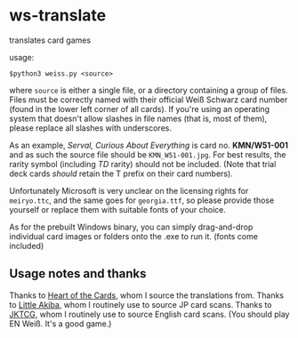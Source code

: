 # ws-translate
translates card games

usage:

    $python3 weiss.py <source>

where `source` is either a single file, or a directory containing a group of files.
Files must be correctly named with their official Weiß Schwarz card number (found in the lower left corner of all cards).
If you're using an operating system that doesn't allow slashes in file names (that is, most of them), please replace all slashes with underscores.

As an example, *Serval, Curious About Everything* is card no. **KMN/W51-001** and as such the source file should be `KMN_W51-001.jpg`.
For best results, the rarity symbol (including *TD* rarity) should not be included. (Note that trial deck cards *should* retain the T prefix on their card numbers).

Unfortunately Microsoft is very unclear on the licensing rights for `meiryo.ttc`, and the same goes for `georgia.ttf`, so please provide those yourself or replace them with suitable fonts of your choice.

As for the prebuilt Windows binary, you can simply drag-and-drop individual card images or folders onto the .exe to run it.
(fonts come included)

## Usage notes and thanks

Thanks to [Heart of the Cards](https://heartofthecards.com/), whom I source the translations from.
Thanks to [Little Akiba](https://littleakiba.com), whom I routinely use to source JP card scans.
Thanks to [JKTCG](https://jktcg.com), whom I routinely use to source English card scans. (You should play EN Weiß. It's a good game.)